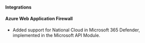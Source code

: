 #### Integrations

#### Azure Web Application Firewall

- Added support for National Cloud in Microsoft 365 Defender, implemented in the Microsoft API Module.